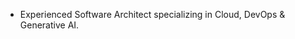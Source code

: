 - Experienced Software Architect specializing in Cloud, DevOps & Generative AI.


<!---
somrajroy/somrajroy is a ✨ special ✨ repository because its `README.md` (this file) appears on your GitHub profile.
You can click the Preview link to take a look at your changes.
--->
